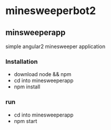 # minesweeperbot2

##  minsweeperapp

simple angular2 minesweeper application

### Installation
* download node && npm
* cd into minesweeperapp 
* npm install

### run
* cd into minesweeperapp
* npm start

